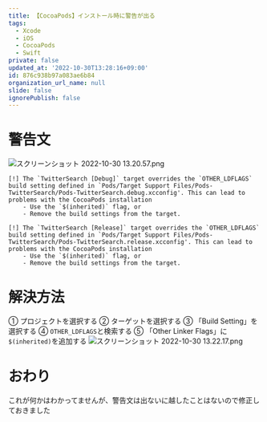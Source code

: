 ```yaml
---
title: 【CocoaPods】インストール時に警告が出る
tags:
  - Xcode
  - iOS
  - CocoaPods
  - Swift
private: false
updated_at: '2022-10-30T13:28:16+09:00'
id: 876c938b97a083ae6b84
organization_url_name: null
slide: false
ignorePublish: false
---
```

# 警告文
![スクリーンショット 2022-10-30 13.20.57.png](https://qiita-image-store.s3.ap-northeast-1.amazonaws.com/0/1745371/00cd8676-3996-a9cd-ac83-358b1cebce81.png)

```
[!] The `TwitterSearch [Debug]` target overrides the `OTHER_LDFLAGS` build setting defined in `Pods/Target Support Files/Pods-TwitterSearch/Pods-TwitterSearch.debug.xcconfig'. This can lead to problems with the CocoaPods installation
    - Use the `$(inherited)` flag, or
    - Remove the build settings from the target.

[!] The `TwitterSearch [Release]` target overrides the `OTHER_LDFLAGS` build setting defined in `Pods/Target Support Files/Pods-TwitterSearch/Pods-TwitterSearch.release.xcconfig'. This can lead to problems with the CocoaPods installation
    - Use the `$(inherited)` flag, or
    - Remove the build settings from the target.
```

# 解決方法
① プロジェクトを選択する
② ターゲットを選択する
③ 「Build Setting」を選択する
④ `OTHER_LDFLAGS`と検索する
⑤ 「Other Linker Flags」に`$(inherited)`を追加する
![スクリーンショット 2022-10-30 13.22.17.png](https://qiita-image-store.s3.ap-northeast-1.amazonaws.com/0/1745371/b2e93be9-41e6-69af-07d9-05ad2b2bb8a4.png)

# おわり
これが何かはわかってませんが、警告文は出ないに越したことはないので修正しておきました
